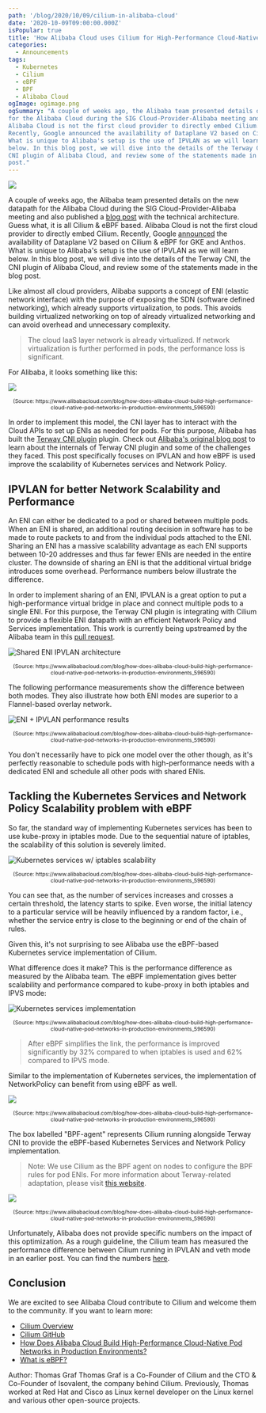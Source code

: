 ```yaml
---
path: '/blog/2020/10/09/cilium-in-alibaba-cloud'
date: '2020-10-09T09:00:00.000Z'
isPopular: true
title: 'How Alibaba Cloud uses Cilium for High-Performance Cloud-Native Networking'
categories:
  - Announcements
tags:
  - Kubernetes
  - Cilium
  - eBPF
  - BPF
  - Alibaba Cloud
ogImage: ogimage.png
ogSummary: "A couple of weeks ago, the Alibaba team presented details on the new datapath
for the Alibaba Cloud during the SIG Cloud-Provider-Alibaba meeting and also published a blog post with the technical architecture. Guess what, it is all Cilium & eBPF based.
Alibaba Cloud is not the first cloud provider to directly embed Cilium.
Recently, Google announced the availability of Dataplane V2 based on Cilium & eBPF for GKE and Anthos.
What is unique to Alibaba's setup is the use of IPVLAN as we will learn
below. In this blog post, we will dive into the details of the Terway CNI, the
CNI plugin of Alibaba Cloud, and review some of the statements made in the blog
post."
---
```


![](ogimage.png)

A couple of weeks ago, the Alibaba team presented details on the new datapath
for the Alibaba Cloud during the SIG Cloud-Provider-Alibaba meeting and also
published a [blog post](https://www.alibabacloud.com/blog/how-does-alibaba-cloud-build-high-performance-cloud-native-pod-networks-in-production-environments_596590)
with the technical architecture. Guess what, it is all Cilium & eBPF based.
Alibaba Cloud is not the first cloud provider to directly embed Cilium.
Recently, Google [announced](/blog/2020/08/19/google-chooses-cilium-for-gke-networking/)
the availability of Dataplane V2 based on Cilium & eBPF for GKE and Anthos.
What is unique to Alibaba's setup is the use of IPVLAN as we will learn
below. In this blog post, we will dive into the details of the Terway CNI, the
CNI plugin of Alibaba Cloud, and review some of the statements made in the blog
post.

Like almost all cloud providers, Alibaba supports a concept of ENI (elastic
network interface) with the purpose of exposing the SDN (software defined
networking), which already supports virtualization, to pods. This avoids
building virtualized networking on top of already virtualized networking and
can avoid overhead and unnecessary complexity.

> The cloud IaaS layer network is already virtualized. If network
> virtualization is further performed in pods, the performance loss is
> significant.

For Alibaba, it looks something like this:

![](eni.png)

<div align="center" style="font-size: 8pt;">
(Source: https://www.alibabacloud.com/blog/how-does-alibaba-cloud-build-high-performance-cloud-native-pod-networks-in-production-environments_596590)
</div>

In order to implement this model, the CNI layer has to interact with the Cloud
APIs to set up ENIs as needed for pods. For this purpose, Alibaba has built the
[Terway CNI plugin](https://github.com/AliyunContainerService/terway) plugin. Check
out [Alibaba's original blog
post](https://www.alibabacloud.com/blog/how-does-alibaba-cloud-build-high-performance-cloud-native-pod-networks-in-production-environments_596590)
to learn about the internals of Terway CNI plugin and some of the challenges
they faced. This post specifically focuses on IPVLAN and how eBPF is used improve
the scalability of Kubernetes services and Network Policy.

## IPVLAN for better Network Scalability and Performance

An ENI can either be dedicated to a pod or shared between multiple pods. When
an ENI is shared, an additional routing decision in software has to be made to
route packets to and from the individual pods attached to the ENI.
Sharing an ENI has a massive scalability advantage as each ENI supports between
10-20 addresses and thus far fewer ENIs are needed in the entire cluster. The
downside of sharing an ENI is that the additional virtual bridge introduces
some overhead. Performance numbers below illustrate the difference.

In order to implement sharing of an ENI, IPVLAN is a great option to put a
high-performance virtual bridge in place and connect multiple pods to a single
ENI. For this purpose, the Terway CNI plugin is integrating with Cilium to
provide a flexible ENI datapath with an efficient Network Policy and Services
implementation. This work is currently being upstreamed by the Alibaba team in
this [pull request](https://github.com/cilium/cilium/pull/10251).

![Shared ENI IPVLAN architecture](shared_eni.png)

<div align="center" style="font-size: 8pt;">
(Source: https://www.alibabacloud.com/blog/how-does-alibaba-cloud-build-high-performance-cloud-native-pod-networks-in-production-environments_596590)
</div>

The following performance measurements show the difference between both modes.
They also illustrate how both ENI modes are superior to a Flannel-based overlay
network.

![ENI + IPVLAN performance results](eni_performance.png)

<div align="center" style="font-size: 8pt;">
(Source: https://www.alibabacloud.com/blog/how-does-alibaba-cloud-build-high-performance-cloud-native-pod-networks-in-production-environments_596590)
</div>

You don't necessarily have to pick one model over the other though, as it's
perfectly reasonable to schedule pods with high-performance needs with a
dedicated ENI and schedule all other pods with shared ENIs.

## Tackling the Kubernetes Services and Network Policy Scalability problem with eBPF

So far, the standard way of implementing Kubernetes services has been to use
kube-proxy in iptables mode. Due to the sequential nature of iptables, the
scalability of this solution is severely limited.

![Kubernetes services w/ iptables scalability](iptables_scalability.png)

<div align="center" style="font-size: 8pt;">
(Source: https://www.alibabacloud.com/blog/how-does-alibaba-cloud-build-high-performance-cloud-native-pod-networks-in-production-environments_596590)
</div>

You can see that, as the number of services increases and crosses a certain
threshold, the latency starts to spike. Even worse, the initial latency to a
particular service will be heavily influenced by a random factor, i.e.,
whether the service entry is close to the beginning or end of the chain of
rules.

Given this, it's not surprising to see Alibaba use the eBPF-based Kubernetes
service implementation of Cilium.

What difference does it make? This is the performance difference as measured by
the Alibaba team. The eBPF implementation gives better scalability and
performance compared to kube-proxy in both iptables and IPVS mode:

![Kubernetes services implementation](ebpf_service_performance.png)

<div align="center" style="font-size: 8pt;">
(Source: https://www.alibabacloud.com/blog/how-does-alibaba-cloud-build-high-performance-cloud-native-pod-networks-in-production-environments_596590)
</div>

> After eBPF simplifies the link, the performance is improved significantly by
> 32% compared to when iptables is used and 62% compared to IPVS mode.

Similar to the implementation of Kubernetes services, the implementation of
NetworkPolicy can benefit from using eBPF as well.

![](ebpf_optimization.png)

<div align="center" style="font-size: 8pt;">
(Source: https://www.alibabacloud.com/blog/how-does-alibaba-cloud-build-high-performance-cloud-native-pod-networks-in-production-environments_596590)
</div>

The box labelled "BPF-agent" represents Cilium running alongside Terway CNI to
provide the eBPF-based Kubernetes Services and Network Policy implementation.

> Note: We use Cilium as the BPF agent on nodes to configure the BPF rules for
> pod ENIs. For more information about Terway-related adaptation, please visit
> [this website](https://github.com/cilium/cilium/pull/10251).

![](network_policy_ebpf_arch.png)

<div align="center" style="font-size: 8pt;">
(Source: https://www.alibabacloud.com/blog/how-does-alibaba-cloud-build-high-performance-cloud-native-pod-networks-in-production-environments_596590)
</div>

Unfortunately, Alibaba does not provide specific numbers on the impact of this
optimization. As a rough guideline, the Cilium team has measured the
performance difference between Cilium running in IPVLAN and veth mode in an
earlier post. You can find the numbers [here](/blog/2019/02/12/cilium-14/#ipvlan-support-beta).

## Conclusion

We are excited to see Alibaba Cloud contribute to Cilium and welcome them to
the community. If you want to learn more:

- [Cilium Overview](https://cilium.io/)
- [Cilium GitHub](https://github.com/cilium/cilium)
- [How Does Alibaba Cloud Build High-Performance Cloud-Native Pod Networks in Production Environments?](https://www.alibabacloud.com/blog/how-does-alibaba-cloud-build-high-performance-cloud-native-pod-networks-in-production-environments_596590)
- [What is eBPF?](https://ebpf.io/what-is-ebpf)

<div class="blog-authors">
  <div class="blog-author">
    <span class="blog-author-header">
      Author: Thomas Graf
    </span>
    <span class="blog-author-bio">
    Thomas Graf is a Co-Founder of Cilium and the CTO & Co-Founder of
    Isovalent, the company behind Cilium. Previously, Thomas worked at Red Hat
    and Cisco as Linux kernel developer on the Linux kernel and various other
    open-source projects.
    </span>
  </div>
</div>
